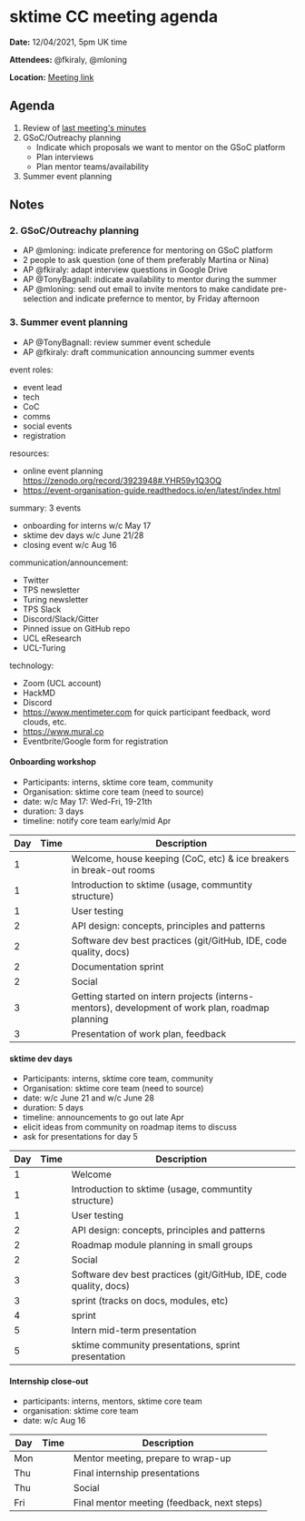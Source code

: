# sktime CC meeting agenda

**Date:** 
12/04/2021, 5pm UK time

**Attendees:** 
@fkiraly, @mloning

**Location:** 
[Meeting link](https://teams.microsoft.com/dl/launcher/launcher.html?url=%2F_%23%2Fl%2Fmeetup-join%2F19%3Ameeting_NmEyMTM3ZDUtNjJjNi00MzBhLWFhOTgtYWQzYjVjMDg0MzMw%40thread.v2%2F0%3Fcontext%3D%257b%2522Tid%2522%253a%25221faf88fe-a998-4c5b-93c9-210a11d9a5c2%2522%252c%2522Oid%2522%253a%252223d931bf-479e-4e7b-a270-88a94a293f44%2522%257d%26anon%3Dtrue&type=meetup-join&deeplinkId=ad0714a4-04b3-445d-b723-c9eccd532b9d&directDl=true&msLaunch=true&enableMobilePage=true&suppressPrompt=true)

## Agenda
1. Review of [last meeting's minutes](https://github.com/sktime/community-council/tree/master/previous_meetings)
1. GSoC/Outreachy planning
    * Indicate which proposals we want to mentor on the GSoC platform
    * Plan interviews
    * Plan mentor teams/availability
1. Summer event planning 


## Notes

### 2. GSoC/Outreachy planning
* AP @mloning: indicate preference for mentoring on GSoC platform
* 2 people to ask question (one of them preferably Martina or Nina)
* AP @fkiraly: adapt interview questions in Google Drive
* AP @TonyBagnall: indicate availability to mentor during the summer
* AP @mloning: send out email to invite mentors to make candidate pre-selection and indicate prefernce to mentor, by Friday afternoon

### 3. Summer event planning
* AP @TonyBagnall: review summer event schedule
* AP @fkiraly: draft communication announcing summer events

event roles:
* event lead
* tech 
* CoC
* comms
* social events
* registration

resources:
* online event planning https://zenodo.org/record/3923948#.YHR59y1Q3OQ
* https://event-organisation-guide.readthedocs.io/en/latest/index.html
 
summary: 3 events
* onboarding for interns w/c May 17
* sktime dev days w/c June 21/28
* closing event w/c Aug 16

communication/announcement:
* Twitter
* TPS newsletter
* Turing newsletter
* TPS Slack
* Discord/Slack/Gitter
* Pinned issue on GitHub repo
* UCL eResearch
* UCL-Turing 

technology:
* Zoom (UCL account)
* HackMD
* Discord
* https://www.mentimeter.com for quick participant feedback, word clouds, etc.
* https://www.mural.co
* Eventbrite/Google form for registration

#### Onboarding workshop
* Participants: interns, sktime core team, community
* Organisation: sktime core team (need to source)
* date: w/c May 17: Wed-Fri, 19-21th
* duration: 3 days
* timeline: notify core team early/mid Apr

|Day | Time | Description|
|---|---|---|
| 1 |  | Welcome, house keeping (CoC, etc) & ice breakers in break-out rooms |
| 1 |  | Introduction to sktime (usage, communtity structure) |
| 1 |  | User testing |
| 2 |  | API design: concepts, principles and patterns |
| 2 |  | Software dev best practices (git/GitHub, IDE, code quality, docs) |
| 2 |  | Documentation sprint |
| 2 |  | Social |
| 3 |  | Getting started on intern projects (interns-mentors), development of work plan, roadmap planning |
| 3 |  | Presentation of work plan, feedback |


#### sktime dev days
* Participants: interns, sktime core team, community
* Organisation: sktime core team (need to source)
* date: w/c June 21 and w/c June 28
* duration: 5 days
* timeline: announcements to go out late Apr
* elicit ideas from community on roadmap items to discuss
* ask for presentations for day 5

|Day | Time | Description|
|---|---|---|
| 1 |  | Welcome |
| 1 |  | Introduction to sktime (usage, communtity structure) |
| 1 |  | User testing |
| 2 |  | API design: concepts, principles and patterns | 
| 2 |  | Roadmap module planning in small groups |
| 2 |  | Social |
| 3 |  | Software dev best practices (git/GitHub, IDE, code quality, docs) |
| 3 |  | sprint (tracks on docs, modules, etc) |
| 4 |  | sprint |
| 5 |  | Intern mid-term presentation |
| 5 |  | sktime community presentations, sprint presentation |


#### Internship close-out
* participants: interns, mentors, sktime core team
* organisation: sktime core team
* date: w/c Aug 16

|Day | Time | Description|
|---|---|---|
| Mon |  | Mentor meeting, prepare to wrap-up |
| Thu |  | Final internship presentations |
| Thu |  | Social |
| Fri |  | Final mentor meeting (feedback, next steps) |



